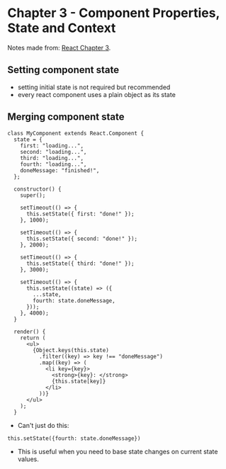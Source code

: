 # Chapter 3 - Component Properties, State and Context

Notes made from: [React Chapter 3](https://learning.oreilly.com/library/view/react-and-react/9781803231280/B18316_03_ePub.xhtml).

## Setting component state

- setting initial state is not required but recommended
- every react component uses a plain object as its state

## Merging component state

```
class MyComponent extends React.Component {
  state = {
    first: "loading...",
    second: "loading...",
    third: "loading...",
    fourth: "loading...",
    doneMessage: "finished!",
  };

  constructor() {
    super();

    setTimeout(() => {
      this.setState({ first: "done!" });
    }, 1000);

    setTimeout(() => {
      this.setState({ second: "done!" });
    }, 2000);

    setTimeout(() => {
      this.setState({ third: "done!" });
    }, 3000);

    setTimeout(() => {
      this.setState((state) => ({
        ...state,
        fourth: state.doneMessage,
      }));
    }, 4000);
  }

  render() {
    return (
      <ul>
        {Object.keys(this.state)
          .filter((key) => key !== "doneMessage")
          .map((key) => (
            <li key={key}>
              <strong>{key}: </strong>
              {this.state[key]}
            </li>
          ))}
      </ul>
    );
  }
```

- Can't just do this:

```
this.setState({fourth: state.doneMessage})
```

- This is useful when you need to base state changes on current state values.
